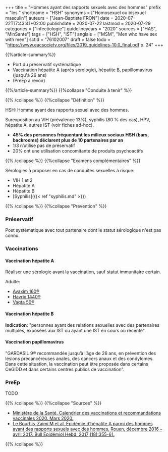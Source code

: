 +++
title = "Hommes ayant des rapports sexuels avec des hommes"
prefix = "les "
shortname = "HSH"
synonyms = ["Homosexuel ou bisexuel masculin"]
auteurs = ["Jean-Baptiste FRON"]
date = 2020-07-22T17:43:41+02:00
publishdate = 2020-07-22
lastmod = 2020-07-29
categories = ["infectiologie"]
guidelineyears = "2020"
sources = ["HAS", "MinSante"]
tags = ["HSH", "IST"]
anglais = ["MSM", "Men who have sex with men"]
sctid = "76102007"
draft = false
todo = "https://www.eacsociety.org/files/2019_guidelines-10.0_final.pdf p. 24"
+++

{{%article-summary%}}

- Port du préservatif systématique
- Vaccination hépatite A (après sérologie), hépatite B, papillomavirus (jusqu'à 26 ans)
- (PreEp à revoir)

{{%/article-summary%}}
{{%collapse "Conduite à tenir" %}}

{{% /collapse %}}
{{%collapse "Définition" %}}

HSH: Homme ayant des rapports sexuel avec des hommes.

Surexposition au VIH (prévalence 13%), syphilis (80 % des cas), HPV, hépatite A, autres IST (voir fiches ad-hoc).

- **45% des personnes fréquentant les milieux sociaux HSH (bars, backrooms) déclarent plus de 10 partenaires par an**
- 1/3 n’utilise pas de préservatif
- 20% ont une utilisation concomitante de produits psychoactifs

{{% /collapse %}}
{{%collapse "Examens complémentaires" %}}

Sérologies à proposer en cas de conduites sexuelles à risque:

- VIH 1 et 2
- Hépatite A
- Hépatite B
- [Syphilis]({{< ref "syphilis.md" >}})

{{% /collapse %}}
{{%collapse "Prévention" %}}

### Préservatif

Post systématique avec tout partenaire dont le statut sérologique n'est pas connu.

### Vaccinations

#### Vaccination hépatite A

Réaliser une sérologie avant la vaccination, sauf statut immunitaire certain.

Adulte:  
- [Avaxim  160®](http://base-donnees-publique.medicaments.gouv.fr/affichageDoc.php?specid=62756524&typedoc=R)
- [Havrix  1440®](http://base-donnees-publique.medicaments.gouv.fr/affichageDoc.php?specid=60386414&typedoc=R) 
- [Vaqta 50®](http://base-donnees-publique.medicaments.gouv.fr/affichageDoc.php?specid=62087670&typedoc=R)

#### Vaccination hépatite B

**Indication**: "personnes ayant des relations sexuelles avec des partenaires multiples, exposées aux IST ou ayant une IST en cours ou récente".

#### Vaccination papillomavirus

"GARDASIL 9® recommandée jusqu’à l’âge de 26 ans, en prévention des lésions précancéreuses anales, des cancers anaux et des condylomes. Dans cette situation, la vaccination peut être proposée dans certains CeGIDD et dans certains centres publics de vaccination".

### PreEp

TODO

{{% /collapse %}}
{{%collapse "Sources" %}}

- [Ministère de la Santé. Calendrier des vaccinations et recommandations vaccinales 2020. Mars 2020.](//solidarites-sante.gouv.fr/IMG/pdf/calendrier_vaccinal_29juin20.pdf)
- [Le Bourhis-Zaimi M et al. Épidémie d’hépatite A parmi des hommes ayant des rapports sexuels avec des hommes, Rouen, décembre 2016 – avril 2017. Bull Epidémiol Hebd. 2017;(18):355-61. ](http://beh.santepubliquefrance.fr/beh/2017/18/2017_18_2.html)

{{% /collapse %}}
